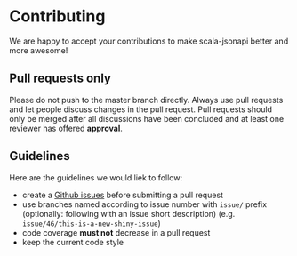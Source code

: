 # Contributing

We are happy to accept your contributions to make scala-jsonapi better and more awesome!

## Pull requests only

Please do not push to the master branch directly. Always use pull requests and let people discuss changes in the pull request.
Pull requests should only be merged after all discussions have been concluded and at least one reviewer has offered **approval**.

## Guidelines

Here are the guidelines we would liek to follow:
- create a [Github issues](https://github.com/zalando/scala-jsonapi/issues) before submitting a pull request
- use branches named according to issue number with `issue/` prefix (optionally: following with an issue short description) (e.g. `issue/46/this-is-a-new-shiny-issue`) 
- code coverage **must not** decrease in a pull request
- keep the current code style